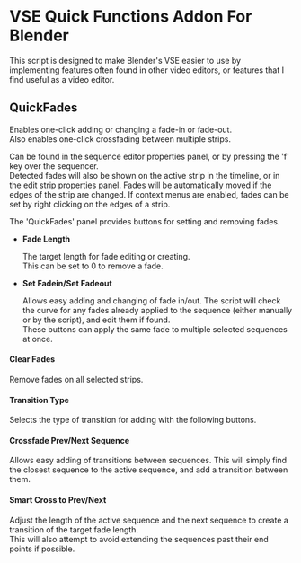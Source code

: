 # VSE Quick Functions Addon For Blender

This script is designed to make Blender's VSE easier to use by implementing features often found in other video editors, or features that I find useful as a video editor.

## QuickFades
Enables one-click adding or changing a fade-in or fade-out.  
Also enables one-click crossfading between multiple strips.

Can be found in the sequence editor properties panel, or by pressing the 'f' key over the sequencer.  
Detected fades will also be shown on the active strip in the timeline, or in the edit strip properties panel.  Fades will be automatically moved if the edges of the strip are changed.
If context menus are enabled, fades can be set by right clicking on the edges of a strip.  

The 'QuickFades' panel provides buttons for setting and removing fades.

* __Fade Length__

   The target length for fade editing or creating.  
   This can be set to 0 to remove a fade.

* __Set Fadein/Set Fadeout__

   Allows easy adding and changing of fade in/out.  The script will check the curve for any fades already applied to the sequence (either manually or by the script), and edit them if found.  
   These buttons can apply the same fade to multiple selected sequences at once.

#### Clear Fades
Remove fades on all selected strips.

#### Transition Type
Selects the type of transition for adding with the following buttons.

#### Crossfade Prev/Next Sequence
Allows easy adding of transitions between sequences.  This will simply find the closest sequence to the active sequence, and add a transition between them.

#### Smart Cross to Prev/Next
Adjust the length of the active sequence and the next sequence to create a transition of the target fade length.  
This will also attempt to avoid extending the sequences past their end points if possible.


